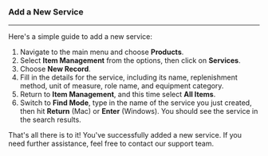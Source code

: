 
### Add a New Service
_____
Here's a simple guide to add a new service:

1. Navigate to the main menu and choose **Products**.
2. Select **Item Management** from the options, then click on **Services**.
3. Choose **New Record**.
4. Fill in the details for the service, including its name, replenishment method, unit of measure, role name, and equipment category.
5. Return to **Item Management**, and this time select **All Items**.
6. Switch to **Find Mode**, type in the name of the service you just created, then hit **Return** (Mac) or **Enter** (Windows). You should see the service in the search results.

That's all there is to it! You've successfully added a new service. If you need further assistance, feel free to contact our support team.

